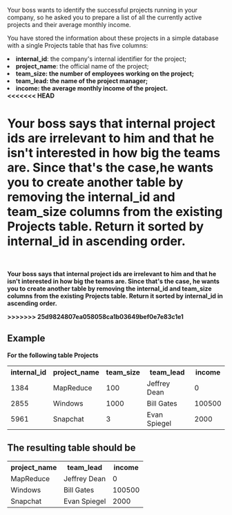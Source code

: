 Your boss wants to identify the successful projects running in your company, so he asked you to prepare a list of all the currently active projects and their average monthly income.

You have stored the information about these projects in a simple database with a single Projects table that has five columns:

<li><strong>internal_id</strong>: the company's internal identifier for the project;</li>
<li><strong>project_name</strong>: the official name of the project;</li>
<li><strong>team_size<strong>: the number of employees working on the project;</li>
<li><strong>team_lead<strong>: the name of the project manager;</li>
<li><strong>income<strong>: the average monthly income of the project.</li>
<<<<<<< HEAD

Your boss says that internal project ids are irrelevant to him and that he isn't interested in how big the teams are. Since that's the case,he wants you to create another table by removing the internal_id and team_size columns from the existing Projects table. Return it sorted by internal_id in ascending order.
=======
  <br>
<p> Your boss says that internal project ids are irrelevant to him and that he isn't interested in how big the teams are. Since that's the case, he wants you to create another table by removing the internal_id and team_size columns from the existing Projects table. Return it sorted by internal_id in ascending order.</p>
>>>>>>> 25d9824807ea058058ca1b03649bef0e7e83c1e1

## Example

For the following table Projects


<table>
  <tbody><tr>
    <th>internal_id</th>
    <th>project_name</th>
    <th>team_size</th>
    <th>team_lead</th>
    <th>income</th>
  </tr>
  <tr>
    <td>1384</td>
    <td>MapReduce</td>
    <td>100</td>
    <td>Jeffrey Dean</td>
    <td>0</td>
  </tr>
  <tr>
    <td>2855</td>
    <td>Windows</td>
    <td>1000</td>
    <td>Bill Gates</td>
    <td>100500</td>
  </tr>
  <tr>
    <td>5961</td>
    <td>Snapchat</td>
    <td>3</td>
    <td>Evan Spiegel</td>
    <td>2000</td>
  </tr>
 </tbody></table>

 ## The resulting table should be

<table>
  <tbody><tr>
    <th>project_name</th>
    <th>team_lead</th>
    <th>income</th>
  </tr>
  <tr>
    <td>MapReduce</td>
    <td>Jeffrey Dean</td>
    <td>0</td>
  </tr>
  <tr>
    <td>Windows</td>
    <td>Bill Gates</td>
    <td>100500</td>
  </tr>
  <tr>
    <td>Snapchat</td>
    <td>Evan Spiegel</td>
    <td>2000</td>
  </tr>
</tbody></table>
